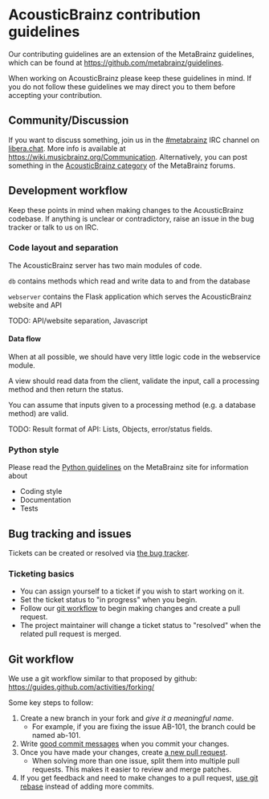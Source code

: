 # AcousticBrainz contribution guidelines

Our contributing guidelines are an extension of the MetaBrainz guidelines, which can be found
at https://github.com/metabrainz/guidelines.

When working on AcousticBrainz please keep these guidelines in mind. If you do not follow these
guidelines we may direct you to them before accepting your contribution.

## Community/Discussion

If you want to discuss something, join us in the [#metabrainz](ircs://irc.libera.chat/metabrainz)
IRC channel on [libera.chat](https://libera.chat). More info is available at https://wiki.musicbrainz.org/Communication.
Alternatively, you can post something in the [AcousticBrainz category](https://community.metabrainz.org/c/acousticbrainz)
of the MetaBrainz forums.

## Development workflow

Keep these points in mind when making changes to the AcousticBrainz codebase. If anything is unclear or
contradictory, raise an issue in the bug tracker or talk to us on IRC.

### Code layout and separation

The AcousticBrainz server has two main modules of code.

`db` contains methods which read and write data to and from the database

`webserver` contains the Flask application which serves the AcousticBrainz website and API

TODO: API/website separation, Javascript

####  Data flow

When at all possible, we should have very little logic code in the webservice module.

A view should read data from the client, validate the input, call a processing method and
then return the status.

You can assume that inputs given to a processing method (e.g. a database method) are valid.

TODO: Result format of API: Lists, Objects, error/status fields.

### Python style

Please read the [Python guidelines](https://github.com/metabrainz/guidelines/blob/master/Python.md)
on the MetaBrainz site for information about

 * Coding style
 * Documentation
 * Tests

## Bug tracking and issues

Tickets can be created or resolved via [the bug tracker](https://tickets.metabrainz.org/projects/AB/issues/).

### Ticketing basics

 * You can assign yourself to a ticket if you wish to start working on it. 
 * Set the ticket status to "in progress" when you begin.
 * Follow our [git workflow](#git-workflow) to begin making changes and create a pull request.
 * The project maintainer will change a ticket status to "resolved" when the related pull request is merged.

## Git workflow

We use a git workflow similar to that proposed by github: https://guides.github.com/activities/forking/

Some key steps to follow:

1. Create a new branch in your fork and _give it a meaningful name_.
    * For example, if you are fixing the issue AB-101, the branch could be named ab-101.
2. Write [good commit messages](http://robots.thoughtbot.com/5-useful-tips-for-a-better-commit-message) when you commit your changes.
3. Once you have made your changes, create [a new pull request](https://github.com/metabrainz/acousticbrainz-server/compare).
    * When solving more than one issue, split them into multiple pull requests. This makes it easier to review and merge patches.
4. If you get feedback and need to make changes to a pull request, [use git rebase](https://help.github.com/en/articles/using-git-rebase-on-the-command-line) instead of adding more commits.

